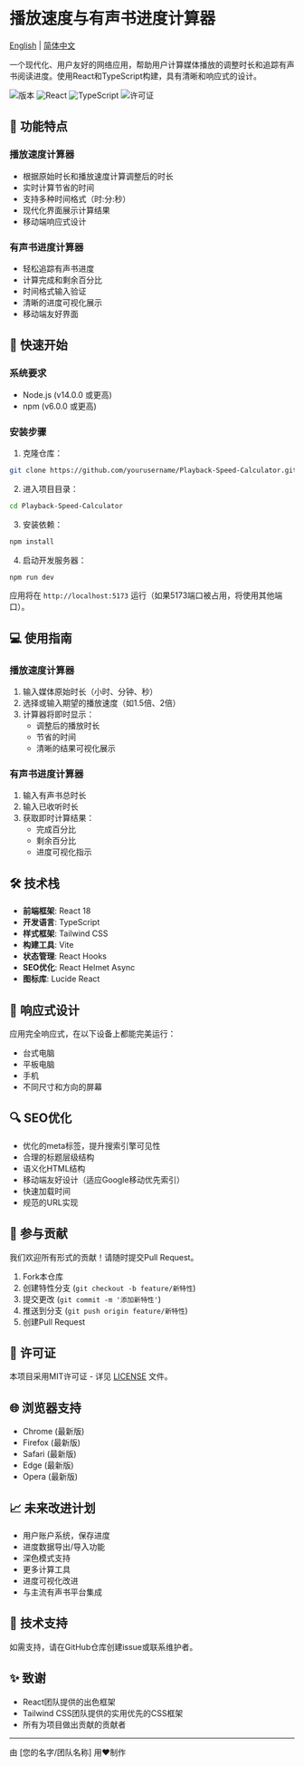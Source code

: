 # 播放速度与有声书进度计算器

[English](README.md) | [简体中文](README_CN.md)

一个现代化、用户友好的网络应用，帮助用户计算媒体播放的调整时长和追踪有声书阅读进度。使用React和TypeScript构建，具有清晰和响应式的设计。

![版本](https://img.shields.io/badge/version-1.0.0-blue.svg)
![React](https://img.shields.io/badge/React-18.x-61DAFB.svg)
![TypeScript](https://img.shields.io/badge/TypeScript-4.x-3178C6.svg)
![许可证](https://img.shields.io/badge/license-MIT-green.svg)

## 🌟 功能特点

### 播放速度计算器
- 根据原始时长和播放速度计算调整后的时长
- 实时计算节省的时间
- 支持多种时间格式（时:分:秒）
- 现代化界面展示计算结果
- 移动端响应式设计

### 有声书进度计算器
- 轻松追踪有声书进度
- 计算完成和剩余百分比
- 时间格式输入验证
- 清晰的进度可视化展示
- 移动端友好界面

## 🚀 快速开始

### 系统要求
- Node.js (v14.0.0 或更高)
- npm (v6.0.0 或更高)

### 安装步骤

1. 克隆仓库：
```bash
git clone https://github.com/yourusername/Playback-Speed-Calculator.git
```

2. 进入项目目录：
```bash
cd Playback-Speed-Calculator
```

3. 安装依赖：
```bash
npm install
```

4. 启动开发服务器：
```bash
npm run dev
```

应用将在 `http://localhost:5173` 运行（如果5173端口被占用，将使用其他端口）。

## 💻 使用指南

### 播放速度计算器

1. 输入媒体原始时长（小时、分钟、秒）
2. 选择或输入期望的播放速度（如1.5倍、2倍）
3. 计算器将即时显示：
   - 调整后的播放时长
   - 节省的时间
   - 清晰的结果可视化展示

### 有声书进度计算器

1. 输入有声书总时长
2. 输入已收听时长
3. 获取即时计算结果：
   - 完成百分比
   - 剩余百分比
   - 进度可视化指示

## 🛠️ 技术栈

- **前端框架**: React 18
- **开发语言**: TypeScript
- **样式框架**: Tailwind CSS
- **构建工具**: Vite
- **状态管理**: React Hooks
- **SEO优化**: React Helmet Async
- **图标库**: Lucide React

## 📱 响应式设计

应用完全响应式，在以下设备上都能完美运行：
- 台式电脑
- 平板电脑
- 手机
- 不同尺寸和方向的屏幕

## 🔍 SEO优化

- 优化的meta标签，提升搜索引擎可见性
- 合理的标题层级结构
- 语义化HTML结构
- 移动端友好设计（适应Google移动优先索引）
- 快速加载时间
- 规范的URL实现

## 🤝 参与贡献

我们欢迎所有形式的贡献！请随时提交Pull Request。

1. Fork本仓库
2. 创建特性分支 (`git checkout -b feature/新特性`)
3. 提交更改 (`git commit -m '添加新特性'`)
4. 推送到分支 (`git push origin feature/新特性`)
5. 创建Pull Request

## 📝 许可证

本项目采用MIT许可证 - 详见 [LICENSE](LICENSE) 文件。

## 🌐 浏览器支持

- Chrome (最新版)
- Firefox (最新版)
- Safari (最新版)
- Edge (最新版)
- Opera (最新版)

## 📈 未来改进计划

- 用户账户系统，保存进度
- 进度数据导出/导入功能
- 深色模式支持
- 更多计算工具
- 进度可视化改进
- 与主流有声书平台集成

## 👥 技术支持

如需支持，请在GitHub仓库创建issue或联系维护者。

## ✨ 致谢

- React团队提供的出色框架
- Tailwind CSS团队提供的实用优先的CSS框架
- 所有为项目做出贡献的贡献者

---

由 [您的名字/团队名称] 用❤️制作
